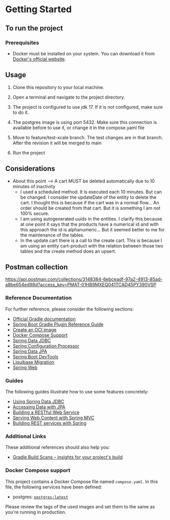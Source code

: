 # Getting Started

## To run the project

### Prerequisites

- Docker must be installed on your system. You can download it from [Docker's official website](https://www.docker.com/get-started).

## Usage

1. Clone this repository to your local machine.

2. Open a terminal and navigate to the project directory.

3. The project is configured to use jdk 17. If it is not configured, make sure to do it.

4. The postgres image is using port 5432. Make sure this connection is available before to use it, or change it in the compose.yaml file

5. Move to feature/test-xcale branch. The test changes are in that branch. After the revision it will be merged to main

6. Run the project

## Considerations

- About this point --> A cart MUST be deleted automatically due to 10 minutes of
  inactivity
  - I used a scheduled method. It is executed each 10 minutes. But can be changed. I consider the updateDate of the entity to delete the cart. I thought this is because if the cart was in a normal flow... An order should be created from that cart. But it is something I am not 100% secure.
  - I am  using autogenerated uuids in the entities. I clarify this because at one point it says that the products have a numerical id and with this approach the id is alphanumeric... But it seemed better to me for the maintenance of the tables.
  - In the update cart there is a call to the create cart. This is because I am using an entity cart-product with the relation between those two tables and the create method does an upsert.

## Postman collection

https://api.postman.com/collections/3148384-6ebceadf-97a2-4913-85ad-a8be654ed98d?access_key=PMAT-01HB9MXEQ041TCAD45PY390VSP



### Reference Documentation
For further reference, please consider the following sections:

* [Official Gradle documentation](https://docs.gradle.org)
* [Spring Boot Gradle Plugin Reference Guide](https://docs.spring.io/spring-boot/docs/3.1.4/gradle-plugin/reference/html/)
* [Create an OCI image](https://docs.spring.io/spring-boot/docs/3.1.4/gradle-plugin/reference/html/#build-image)
* [Docker Compose Support](https://docs.spring.io/spring-boot/docs/3.1.4/reference/htmlsingle/index.html#features.docker-compose)
* [Spring Data JDBC](https://docs.spring.io/spring-boot/docs/3.1.4/reference/htmlsingle/index.html#data.sql.jdbc)
* [Spring Configuration Processor](https://docs.spring.io/spring-boot/docs/3.1.4/reference/htmlsingle/index.html#appendix.configuration-metadata.annotation-processor)
* [Spring Data JPA](https://docs.spring.io/spring-boot/docs/3.1.4/reference/htmlsingle/index.html#data.sql.jpa-and-spring-data)
* [Spring Boot DevTools](https://docs.spring.io/spring-boot/docs/3.1.4/reference/htmlsingle/index.html#using.devtools)
* [Liquibase Migration](https://docs.spring.io/spring-boot/docs/3.1.4/reference/htmlsingle/index.html#howto.data-initialization.migration-tool.liquibase)
* [Spring Web](https://docs.spring.io/spring-boot/docs/3.1.4/reference/htmlsingle/index.html#web)

### Guides
The following guides illustrate how to use some features concretely:

* [Using Spring Data JDBC](https://github.com/spring-projects/spring-data-examples/tree/master/jdbc/basics)
* [Accessing Data with JPA](https://spring.io/guides/gs/accessing-data-jpa/)
* [Building a RESTful Web Service](https://spring.io/guides/gs/rest-service/)
* [Serving Web Content with Spring MVC](https://spring.io/guides/gs/serving-web-content/)
* [Building REST services with Spring](https://spring.io/guides/tutorials/rest/)

### Additional Links
These additional references should also help you:

* [Gradle Build Scans – insights for your project's build](https://scans.gradle.com#gradle)

### Docker Compose support
This project contains a Docker Compose file named `compose.yaml`.
In this file, the following services have been defined:

* postgres: [`postgres:latest`](https://hub.docker.com/_/postgres)

Please review the tags of the used images and set them to the same as you're running in production.

